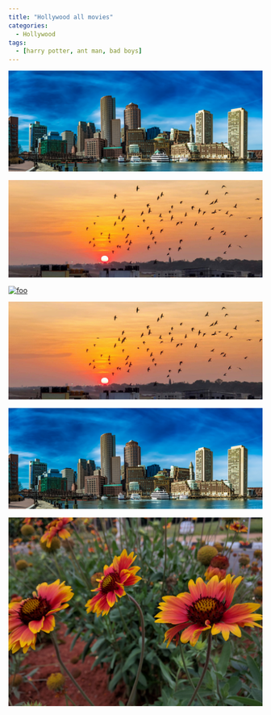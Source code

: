 ```yaml
---
title: "Hollywood all movies"
categories:
  - Hollywood
tags:
  - [harry potter, ant man, bad boys]
---
```

[![foo](/images/waterfront2.jpg)](https://drive.google.com/file/d/1T1kuZd538MeT8Pfx002zr4FjN8PVIcTC/view?usp=sharing)

[![foo](/images/waterfront00.jpg)](https://drive.google.com/file/d/1T1kuZd538MeT8Pfx002zr4FjN8PVIcTC/view?usp=sharing)

[![foo](https://live.staticflickr.com/8361/8400335147_5fabaa504c_o.jpg)](https://drive.google.com/file/d/1T1kuZd538MeT8Pfx002zr4FjN8PVIcTC/view?usp=sharing)

[![foo](/images/waterfront00.jpg)](https://drive.google.com/file/d/1T1kuZd538MeT8Pfx002zr4FjN8PVIcTC/view?usp=sharing)

[![foo](/images/waterfront2.jpg)](https://drive.google.com/file/d/1T1kuZd538MeT8Pfx002zr4FjN8PVIcTC/view?usp=sharing)

[![foo](/images/waterfront22.jpg)](https://drive.google.com/file/d/1T1kuZd538MeT8Pfx002zr4FjN8PVIcTC/view?usp=sharing)



